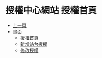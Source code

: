 # 授權中心網站 授權首頁
* [上一頁](../../README.md)
* 畫面
  * [授權首頁](README.md#view)
  * [新增站台授權](README.md#addsite)
  * [修改授權](README.md#updatesite)